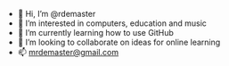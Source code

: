 - 👋 Hi, I’m @rdemaster
- 👀 I’m interested in computers, education and music
- 🌱 I’m currently learning how to use GitHub
- 💞️ I’m looking to collaborate on ideas for online learning
- 📫 mrdemaster@gmail.com

<!---
rdemaster/rdemaster is a ✨ special ✨ repository because its `README.md` (this file) appears on your GitHub profile.
You can click the Preview link to take a look at your changes.
--->
